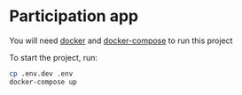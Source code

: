 # Participation app

You will need [docker](https://docs.docker.com/) and [docker-compose](https://docs.docker.com/compose/install/) to run this project

To start the project, run:
```bash
cp .env.dev .env
docker-compose up
```
